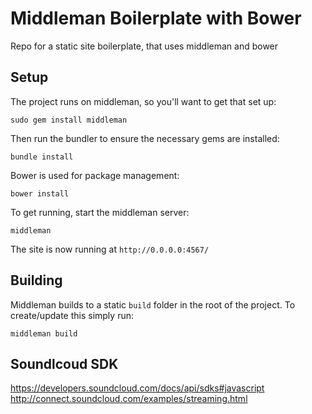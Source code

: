 # Middleman Boilerplate with Bower

Repo for a static site boilerplate, that uses middleman and bower

## Setup

The project runs on middleman, so you'll want to get that set up:

    sudo gem install middleman

Then run the bundler to ensure the necessary gems are installed:

    bundle install

Bower is used for package management:

    bower install

To get running, start the middleman server:
  
    middleman

The site is now running at `http://0.0.0.0:4567/`

## Building

Middleman builds to a static `build` folder in the root of the project. To create/update this simply run:

    middleman build

## Soundlcoud SDK

https://developers.soundcloud.com/docs/api/sdks#javascript
http://connect.soundcloud.com/examples/streaming.html